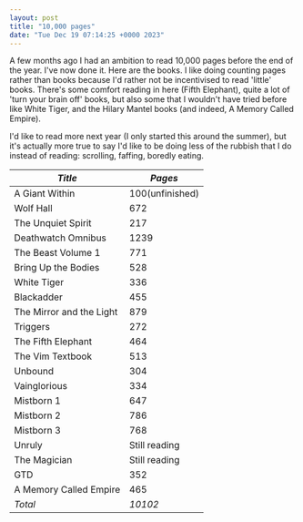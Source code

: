 ```yaml
---
layout: post
title: "10,000 pages"
date: "Tue Dec 19 07:14:25 +0000 2023"
---
```


A few months ago I had an ambition to read 10,000 pages before the end of the year. I've now done it. Here are the books. I like doing counting pages rather than books because I'd rather not be incentivised to read 'little' books.  There's some comfort reading in here (Fifth Elephant), quite a lot of 'turn your brain off' books, but also some that I wouldn't have tried before like White Tiger, and the Hilary Mantel books (and indeed, A Memory Called Empire). 

I'd like to read more next year (I only started this around the summer), but it's actually more true to say I'd like to be doing less of the rubbish that I do instead of reading: scrolling, faffing, boredly eating. 



| *Title*                   | *Pages*         |
|---------------------------|-----------------|
| A Giant Within            | 100(unfinished) |
| Wolf Hall                 | 672             |
| The Unquiet Spirit        | 217             |
| Deathwatch Omnibus        | 1239            |
| The Beast Volume 1        | 771             |
| Bring Up the Bodies       | 528             |
| White Tiger               | 336             |
| Blackadder               | 455             |
| The Mirror and the Light | 879             |
| Triggers                  | 272             |
| The Fifth Elephant        | 464             |
| The Vim Textbook          | 513             |
| Unbound                   | 304             |
| Vainglorious              | 334             |
| Mistborn 1                | 647             |
| Mistborn 2                | 786             |
| Mistborn 3                | 768             |
| Unruly                    | Still reading   |
| The Magician              | Still reading   |
| GTD                       | 352             |
| A Memory Called Empire    | 465             |
| *Total*                   | *10102*         |


